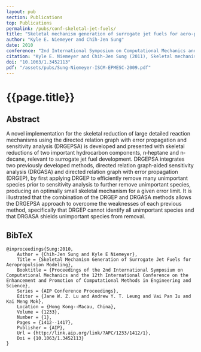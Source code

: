 ```yaml
---
layout: pub
section: Publications
top: Publications
permalink: /pubs/conf-skeletal-jet-fuels/
title: "Skeletal mechanism generation of surrogate jet fuels for aero-propulsion modeling"
author: "Kyle E. Niemeyer and Chih-Jen Sung"
date: 2010
conference: "2nd International Symposium on Computational Mechanics and the 12th International Conference on the Enhancement and Promotion of Computational Methods in Engineering and Science (ISCM-EPMESC)"
citation: "Kyle E. Niemeyer and Chih-Jen Sung (2011), Skeletal mechanism generation of surrogate jet fuels for aero-propulsion modeling, 2nd International Symposium on Computational Mechanics and the 12th International Conference on the Enhancement and Promotion of Computational Methods in Engineering and Science (ISCM-EPMESC), Hong Kong--Macau, China, 30 November--3 December 2009. _AIP Conference Proceedings_, 1233(1):1412--1417, 2010. doi:10.1063/1.3452113"
doi: "10.1063/1.3452113"
pdf: "/assets/pubs/Sung-Niemeyer-ISCM-EPMESC-2009.pdf"
---
```


{{page.title}}
==============

## Abstract

A novel implementation for the skeletal reduction of large detailed reaction mechanisms using the directed relation graph with error propagation and sensitivity analysis (DRGEPSA) is developed and presented with skeletal reductions of two important hydrocarbon components, n‐heptane and n‐decane, relevant to surrogate jet fuel development. DRGEPSA integrates two previously developed methods, directed relation graph‐aided sensitivity analysis (DRGASA) and directed relation graph with error propagation (DRGEP), by first applying DRGEP to efficiently remove many unimportant species prior to sensitivity analysis to further remove unimportant species, producing an optimally small skeletal mechanism for a given error limit. It is illustrated that the combination of the DRGEP and DRGASA methods allows the DRGEPSA approach to overcome the weaknesses of each previous method, specifically that DRGEP cannot identify all unimportant species and that DRGASA shields unimportant species from removal.

## BibTeX

    @inproceedings{Sung:2010,
        Author = {Chih-Jen Sung and Kyle E Niemeyer},
        Title = {Skeletal Mechanism Generation of Surrogate Jet Fuels for Aeropropulsion Modeling},
        Booktitle = {Proceedings of the 2nd International Symposium on Computational Mechanics and the 12th International Conference on the Enhancement and Promotion of Computational Methods in Engineering and Science},
        Series = {AIP Conference Proceedings},
        Editor = {Jane W. Z. Lu and Andrew Y. T. Leung and Vai Pan Iu and Kai Meng Mok},
        Location = {Hong Kong--Macau, China},
        Volume = {1233},
        Number = {1},
        Pages = {1412--1417},
        Publisher = {AIP},
        Url = {http://link.aip.org/link/?APC/1233/1412/1},
        Doi = {10.1063/1.3452113}
    }
